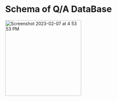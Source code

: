 # Schema of Q/A DataBase

<img width="243" alt="Screenshot 2023-02-07 at 4 53 53 PM" src="https://user-images.githubusercontent.com/50862704/217231990-e67e0bf1-e551-4478-a275-49b22f150326.png">
